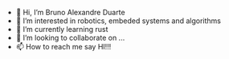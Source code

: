 - 👋 Hi, I’m Bruno Alexandre Duarte
- 👀 I’m interested in robotics, embeded systems and algorithms
- 🌱 I’m currently learning rust
- 💞️ I’m looking to collaborate on ...
- 📫 How to reach me say HI!!!

<!---
BrunoAlexDuarte/BrunoAlexDuarte is a ✨ special ✨ repository because its `README.md` (this file) appears on your GitHub profile.
You can click the Preview link to take a look at your changes.
--->
